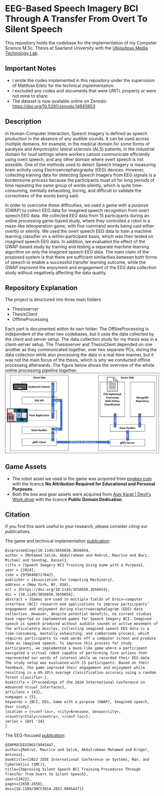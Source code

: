 
# EEG-Based Speech Imagery BCI Through A Transfer From Overt To Silent Speech
This repository holds the codebase for the implementation of my Computer Science M.Sc. Thesis at Saarland University with the [Ubiquitous Media Technology Lab](https://umtl.cs.uni-saarland.de/).

## Important Notes
- I wrote the codes implemented in this repository under the supervision of Matthias Eiletz for the technical implementation. 
- I excluded any codes and documents that were UMTL property or were not mine to share.
- The dataset is now available online on Zenodo: https://doi.org/10.5281/zenodo.14645653

## Description 
In Human-Computer Interaction, Speech Imagery is defined as speech production in the absence of any audible sounds.  It can be used across multiple domains, for example, in the medical domain for some forms of paralysis and Amyotrophic lateral sclerosis (ALS) patients, in the industrial domain for loud settings where workers cannot communicate efficiently using overt speech, and any other domain where overt speech is not possible. One of the methods used to detect Speech Imagery is measuring brain activity using Electroencephalography (EEG) devices. However, collecting training data for detecting Speech Imagery from EEG signals is a burdensome process because the participants must sit for long periods of time repeating the same group of words silently, which is quite time-consuming, mentally exhausting, boring, and difficult to validate the correctness of the words being said. 

In order to overcome these difficulties, we used a game with a purpose (GWAP) to collect EEG data for imagined speech recognition from overt speech EEG data. We collected EEG data from 15 participants during an online processing game-based study, where they controlled a robot in a maze-like teleoperation game, with five command words being said either overtly or silently. We used the overt speech EEG data to train a machine learning classifier on a within-participant basis, which was then tested on imagined speech EEG data. In addition, we evaluated the effect of the GWAP-based study by training and testing a separate machine learning algorithm on only the imagined speech EEG data. The main claim of the proposed system is that there are sufficient similarities between both forms of speech to enable a successful transfer learning outcome, while the GWAP improved the enjoyment and engagement of the EEG data collection study without negatively affecting the data quality. 

## Repository Explanation
The project is structured into three main folders
 - Thesisserver
 - ThesisClient
 - OfflineProcessing

Each part is documented within its own folder. The OfflineProcessing is independent of the other two codebases, but it uses the data collected by the client and server setup.
The data collection study for my thesis was in a client-server setup. The Thesisserver and ThesisClient depended on one another as they communicated together, over two separate PCs, during the data collection while also processing the data in a real-time manner, but it was not the main focus of the thesis, which is why we conducted offline processing afterwards.
The figure below shows the overview of the whole online processing pipeline together.
![Online Processing Overview](./documents/Online_Processing_Overview.png)

## Game Assets
 - The robot asset we used in the game was acquired from [pngkey.com](pngkey.com) with the licence **No Attribution Required for Educational and Personal Purposes**. 
 - Both the box and gear assets were acquired from [Ajay Karat | Devil's Work.shop](https://devilsworkshop.itch.io/) with the licence **Public Domain Dedication**.

## Citation
If you find this work useful to your research, please consider citing our publications.

The game and technical implementation [publication](https://dl.acm.org/doi/10.1145/3656650.3656654):
```
@inproceedings{10.1145/3656650.3656654,
author = {Mohamed Selim, Abdulrahman and Rekrut, Maurice and Barz, Michael and Sonntag, Daniel},
title = {Speech Imagery BCI Training Using Game with a Purpose},
year = {2024},
isbn = {9798400717642},
publisher = {Association for Computing Machinery},
address = {New York, NY, USA},
url = {https://doi.org/10.1145/3656650.3656654},
doi = {10.1145/3656650.3656654},
abstract = {Games are used in multiple fields of brain–computer interface (BCI) research and applications to improve participants’ engagement and enjoyment during electroencephalogram (EEG) data collection. However, despite potential benefits, no current studies have reported on implemented games for Speech Imagery BCI. Imagined speech is speech produced without audible sounds or active movement of the articulatory muscles. Collecting imagined speech EEG data is a time-consuming, mentally exhausting, and cumbersome process, which requires participants to read words off a computer screen and produce them as imagined speech. To improve this process for study participants, we implemented a maze-like game where a participant navigated a virtual robot capable of performing five actions that represented our words of interest while we recorded their EEG data. The study setup was evaluated with 15 participants. Based on their feedback, the game improved their engagement and enjoyment while resulting in a 69.10\% average classification accuracy using a random forest classifier.},
booktitle = {Proceedings of the 2024 International Conference on Advanced Visual Interfaces},
articleno = {43},
numpages = {5},
keywords = {BCI, EEG, Game with a purpose (GWAP), Imagined speech, User study},
location = {<conf-loc>, <city>Arenzano, Genoa</city>, <country>Italy</country>, </conf-loc>},
series = {AVI '24}
}
```

The EEG-focused [publication](https://ieeexplore.ieee.org/abstract/document/9945447):
```
@INPROCEEDINGS{9945447,  
author={Rekrut, Maurice and Selim, Abdulrahman Mohamed and Krüger, Antonio},  
booktitle={2022 IEEE International Conference on Systems, Man, and Cybernetics (SMC)},   
title={Improving Silent Speech BCI Training Procedures Through Transfer from Overt to Silent Speech},   
year={2022},
pages={2650-2656},  
doi={10.1109/SMC53654.2022.9945447}}
```
